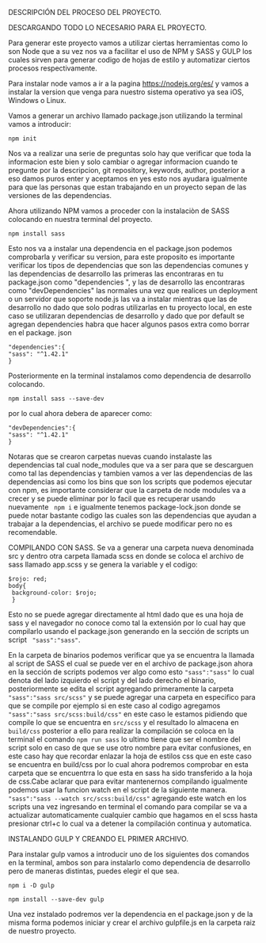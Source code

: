 DESCRIPCIÓN DEL PROCESO DEL PROYECTO.

DESCARGANDO TODO LO NECESARIO PARA EL PROYECTO.

Para generar este proyecto vamos a utilizar ciertas herramientas como lo son Node que a su vez nos va a facilitar el uso de NPM y SASS y GULP los cuales 
sirven para generar codigo de hojas de estilo y automatizar ciertos procesos respectivamente.

Para instalar node vamos a ir a la pagina https://nodejs.org/es/ y vamos a instalar la version que venga para nuestro sistema operativo ya sea iOS, Windows 
o Linux.

Vamos a generar un archivo llamado package.json utilizando la terminal vamos a introducir:
```ssh 
npm init
```
Nos va a realizar una serie de preguntas solo hay que verificar que toda la informacion este bien y solo cambiar o agregar informacion cuando te pregunte 
por la descripcion, git repository, keywords, author, posterior a eso damos puros enter y aceptamos en yes esto nos ayudara igualmente para que las personas
que estan trabajando en un proyecto sepan de las versiones de las dependencias.

Ahora utilizando NPM vamos a proceder con la instalaciòn de SASS colocando en nuestra terminal del proyecto.

```ssh 
npm install sass
```
Esto nos va a instalar una dependencia en el package.json podemos comprobarla y verificar su version, para este proposito es importante verificar los tipos 
de dependencias que son las dependencias comunes y las dependencias de desarrollo las primeras las encontraras en tu package.json como "dependencies ", y las
de desarrollo las encontraras como "devDependencies" las normales una vez que realices un deployment o un servidor que soporte node.js las va a instalar 
mientras que las de desarrollo no dado que solo podras utilizarlas en tu proyecto local, en este caso se utilizaran dependencias de desarrollo y dado que 
por default se agregan dependencies habra que hacer algunos pasos extra como borrar en el package. json 

```ssh
"dependencies":{
"sass": "^1.42.1"
}
```
Posteriormente en la terminal instalamos como dependencia de desarrollo colocando.

```ssh
npm install sass --save-dev
```
por lo cual ahora debera de aparecer como: 

```ssh
"devDependencies":{
"sass": "^1.42.1"
}
```
Notaras que se crearon carpetas nuevas cuando instalaste las dependencias tal cual node_modules que va a ser para que se descarguen como tal las dependencias y tambien vamos a ver las dependencias de las dependencias asi como los bins que son los scripts que podemos ejecutar con npm, es importante considerar que la carpeta de node modules va a crecer y se puede eliminar por lo facil que es recuperar usando nuevamente ``` npm i``` e igualmente tenemos package-lock.json donde se puede notar bastante codigo las cuales son las dependencias que ayudan a trabajar a la dependencias, el archivo se puede modificar pero no es recomendable. 

COMPILANDO CON SASS.
Se va a generar una carpeta nueva denominada src y dentro otra carpeta llamada scss en donde se coloca el archivo de sass llamado app.scss y se genera la variable y el codigo: 
```ssh
$rojo: red;
body{
 background-color: $rojo;
 }
 ```
 Esto no se puede agregar directamente al html dado que es una hoja de sass y el navegador no conoce como tal la extensión por lo cual hay que compilarlo usando el package.json generando en la sección de scripts un script ``` "sass":"sass"```.
 
En la carpeta de binarios podemos verificar que ya se encuentra la llamada al script de SASS el cual se puede ver en el archivo de package.json ahora en la sección de scripts podemos ver algo como esto ```"sass":"sass"``` lo cual denota del lado izquierdo el script y del lado derecho el binario, posteriormente se edita el script agregando primeramente la carpeta ```"sass":"sass src/scss"``` y se puede agregar una carpeta en especifico para que se compile por ejemplo si en este caso al codigo agregamos ```"sass":"sass src/scss:build/css"``` en este caso le estamos pidiendo que compile lo que se encuentra en ```src/scss``` y el resultado lo almacena en ```build/css``` posterior a ello para realizar la compilación se coloca en la terminal el comando ```npm run sass``` lo ultimo tiene que ser el nombre del script solo en caso de que se use otro nombre para evitar confusiones, en este caso hay que recordar enlazar la hoja de estilos css que en este caso se encuentra en build/css por lo cual ahora podremos comprobar en esta carpeta que se encuentrra lo que esta en sass ha sido transferido a la hoja de css.Cabe aclarar que para evitar mantenernos compilando igualmente podemos usar la funcion watch en el script de la siguiente manera. ```"sass":"sass --watch src/scss:build/css"``` agregando este watch en los scripts una vez ingresando en terminal el comando para compilar se va a actualizar automaticamente cualquier cambio que hagamos en el scss hasta presionar ctrl+c lo cual va a detener la compilación continua y automatica.

INSTALANDO GULP Y CREANDO EL PRIMER ARCHIVO.

Para instalar gulp vamos a introducir uno de los siguientes dos comandos en la terminal, ambos son para instalarlo como dependencia de desarrollo pero de maneras distintas, puedes elegir el que sea.
```ssh 
npm i -D gulp 
```

```ssh
npm install --save-dev gulp

```

Una vez instalado podremos ver la dependencia en el package.json y de la misma forma podemos iniciar y crear el archivo gulpfile.js en la carpeta raiz de nuestro proyecto.

































